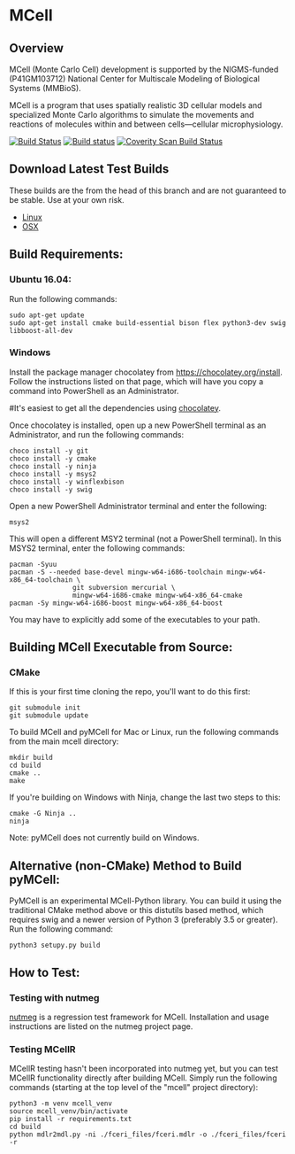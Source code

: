 # MCell

## Overview

MCell (Monte Carlo Cell) development is supported by the NIGMS-funded
(P41GM103712) National Center for Multiscale Modeling of Biological Systems
(MMBioS).

MCell is a program that uses spatially realistic 3D cellular models and
specialized Monte Carlo algorithms to simulate the movements and reactions of
molecules within and between cells—cellular microphysiology. 

[![Build Status](https://travis-ci.org/mcellteam/mcell.svg?branch=master)](https://travis-ci.org/mcellteam/mcell)
[![Build status](https://ci.appveyor.com/api/projects/status/github/mcellteam/mcell?branch=master&svg=true)](https://ci.appveyor.com/project/jczech/mcell/branch/master)
<a href="https://scan.coverity.com/projects/mcellteam-mcell">
  <img alt="Coverity Scan Build Status"
       src="https://scan.coverity.com/projects/8521/badge.svg"/>
</a>

## Download Latest Test Builds

These builds are the from the head of this branch and are not guaranteed to be
stable. Use at your own risk.

* [Linux](https://bintray.com/jczech/mcell/download_file?file_path=mcell-linux-gcc.tgz)
* [OSX](https://bintray.com/jczech/mcell/download_file?file_path=mcell-osx-gcc.tgz)

## Build Requirements:

### Ubuntu 16.04:

Run the following commands:

    sudo apt-get update
    sudo apt-get install cmake build-essential bison flex python3-dev swig libboost-all-dev

### Windows

Install the package manager chocolatey from https://chocolatey.org/install.
Follow the instructions listed on that page, which will have you copy a command
into PowerShell as an Administrator.

#It's easiest to get all the dependencies using [chocolatey](https://chocolatey.org/).

Once chocolatey is installed, open up a new PowerShell terminal as an
Administrator, and run the following commands:

    choco install -y git
    choco install -y cmake
    choco install -y ninja
    choco install -y msys2
    choco install -y winflexbison
    choco install -y swig
    
Open a new PowerShell Administrator terminal and enter the following:

    msys2

This will open a different MSY2 terminal (not a PowerShell terminal). In this
MSYS2 terminal, enter the following commands:

    pacman -Syuu
    pacman -S --needed base-devel mingw-w64-i686-toolchain mingw-w64-x86_64-toolchain \
                    git subversion mercurial \
                    mingw-w64-i686-cmake mingw-w64-x86_64-cmake
    pacman -Sy mingw-w64-i686-boost mingw-w64-x86_64-boost

You may have to explicitly add some of the executables to your path.

## Building MCell Executable from Source:

### CMake

If this is your first time cloning the repo, you'll want to do this first:

    git submodule init
    git submodule update

To build MCell and pyMCell for Mac or Linux, run the following commands from
the main mcell directory:

    mkdir build
    cd build
    cmake ..
    make

If you're building on Windows with Ninja, change the last two steps to this:

    cmake -G Ninja ..
    ninja

Note: pyMCell does not currently build on Windows.

## Alternative (non-CMake) Method to Build pyMCell:

PyMCell is an experimental MCell-Python library. You can build it using the
traditional CMake method above or this distutils based method, which requires
swig and a newer version of Python 3 (preferably 3.5 or greater). Run the
following command:

    python3 setupy.py build

## How to Test:

### Testing with nutmeg

[nutmeg](https://github.com/mcellteam/nutmeg) is a regression test
framework for MCell. Installation and usage instructions are listed on the
nutmeg project page.

### Testing MCellR

MCellR testing hasn't been incorporated into nutmeg yet, but you can test
MCellR functionality directly after building MCell. Simply run the following
commands (starting at the top level of the "mcell" project directory):

    python3 -m venv mcell_venv
    source mcell_venv/bin/activate
    pip install -r requirements.txt
    cd build
    python mdlr2mdl.py -ni ./fceri_files/fceri.mdlr -o ./fceri_files/fceri -r
